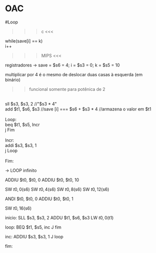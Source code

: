 # OAC

#Loop <br/>

>>> c <<< <br/>

while(save[i] == k) <br/>
  i++ <br/>

>>> MIPS <<< <br/>

registradores -> save = $s6 = 4; i = $s3 = 0; k = $s5 = 10 <br/>

multiplicar por 4 é o mesmo de deslocar duas casas à esquerda (em binário) <br/>
>>funcional somente para potênica de 2 <br/>
<br/>
sll $s3, $s3, 2 //"$s3 * 4" <br/>
add $t1, $s6, $s3 //save [i] === $s6 + $s3 * 4 //armazena o valor em $t1  <br/>
 <br/>
Loop:  <br/>
  beq $t1, $s5, Incr <br/>
  j Fim <br/>
 <br/>
Incr: <br/>
  addi $s3, $s3, 1  <br/>
  j Loop <br/>
 <br/>
Fim:


-> LOOP infinito

ADDIU $t0, $t0, 0
ADDIU $t0, $t0, 10

SW $t0, 0($s6)
SW $t0, 4($s6)
SW $t0, 8($s6)
SW $t0, 12($s6)

ANDI $t0, $t0, 0
ADDIU $t0, $t0, 1

SW $t0, 16($s6)

inicio:
 SLL $s3, $s3, 2
 ADDU $t1, $s6, $s3
 LW $t0, 0($t1)
    
loop:
 BEQ $t1, $s5, inc
 J fim

inc:
 ADDIU $s3, $s3, 1
 J loop

fim:
